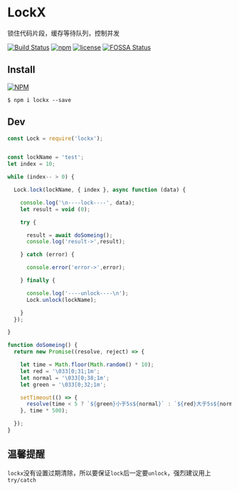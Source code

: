 # LockX
锁住代码片段，缓存等待队列，控制并发

[![Build Status](https://travis-ci.org/zhoumingque/LockX.svg?branch=master)](https://travis-ci.org/zhoumingque/LockX)
[![npm](https://img.shields.io/npm/v/npm.svg)](https://www.npmjs.com/package/lockx)
[![license](https://img.shields.io/github/license/mashape/apistatus.svg)](https://www.npmjs.com/package/lockx)
[![FOSSA Status](https://app.fossa.io/api/projects/git%2Bgithub.com%2Fzhoumingque%2FLockX.svg?type=shield)](https://app.fossa.io/projects/git%2Bgithub.com%2Fzhoumingque%2FLockX?ref=badge_shield)

## Install
[![NPM](https://nodei.co/npm/lockx.png?compact=true)](https://nodei.co/npm/lockx/)
```
$ npm i lockx --save
```

## Dev
```javascript
const Lock = require('lockx');


const lockName = 'test';
let index = 10;

while (index-- > 0) {

  Lock.lock(lockName, { index }, async function (data) {

    console.log('\n----lock----', data);
    let result = void (0);

    try {

      result = await doSomeing();
      console.log('result->',result);

    } catch (error) {

      console.error('error->',error);

    } finally {

      console.log('----unlock----\n');
      Lock.unlock(lockName);

    }
  });

}

function doSomeing() {
  return new Promise((resolve, reject) => {

    let time = Math.floor(Math.random() * 10);
    let red = '\033[0;31;1m';
    let normal = '\033[0;38;1m';
    let green = '\033[0;32;1m';

    setTimeout(() => {
      resolve(time < 5 ? `${green}小于5s${normal}` : `${red}大于5s${normal}`);
    }, time * 500);

  });
}
```
## 温馨提醒
`lockx`没有设置过期清除，所以要保证`lock`后一定要`unlock`，强烈建议用上`try/catch`
